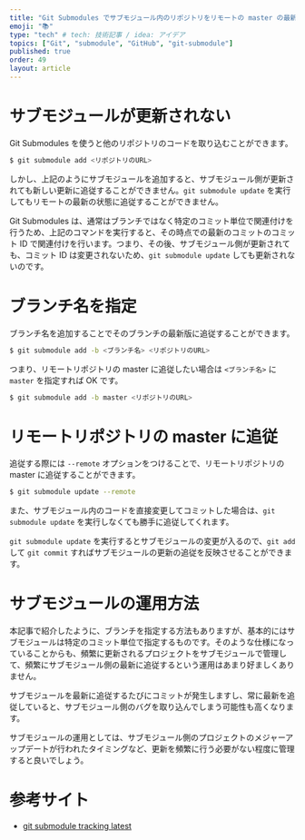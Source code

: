 ```yaml
---
title: "Git Submodules でサブモジュール内のリポジトリをリモートの master の最新版に追従する"
emoji: "📚"
type: "tech" # tech: 技術記事 / idea: アイデア
topics: ["Git", "submodule", "GitHub", "git-submodule"]
published: true
order: 49
layout: article
---
```


# サブモジュールが更新されない
Git Submodules を使うと他のリポジトリのコードを取り込むことができます。

```bash
$ git submodule add <リポジトリのURL>
```

しかし、上記のようにサブモジュールを追加すると、サブモジュール側が更新されても新しい更新に追従することができません。`git submodule update` を実行してもリモートの最新の状態に追従することができません。

Git Submodules は、通常はブランチではなく特定のコミット単位で関連付けを行うため、上記のコマンドを実行すると、その時点での最新のコミットのコミット ID で関連付けを行います。つまり、その後、サブモジュール側が更新されても、コミット ID は変更されないため、`git submodule update` しても更新されないのです。

# ブランチ名を指定
ブランチ名を追加することでそのブランチの最新版に追従することができます。

```bash
$ git submodule add -b <ブランチ名> <リポジトリのURL>
```

つまり、リモートリポジトリの master に追従したい場合は `<ブランチ名>` に `master` を指定すれば OK です。

```bash
$ git submodule add -b master <リポジトリのURL>
```

# リモートリポジトリの master に追従
追従する際には `--remote` オプションをつけることで、リモートリポジトリの master に追従することができます。

```bash
$ git submodule update --remote
```

また、サブモジュール内のコードを直接変更してコミットした場合は、`git submodule update` を実行しなくても勝手に追従してくれます。

`git submodule update` を実行するとサブモジュールの変更が入るので、`git add` して `git commit` すればサブモジュールの更新の追従を反映させることができます。

# サブモジュールの運用方法
本記事で紹介したように、ブランチを指定する方法もありますが、基本的にはサブモジュールは特定のコミット単位で指定するものです。そのような仕様になっていることからも、頻繁に更新されるプロジェクトをサブモジュールで管理して、頻繁にサブモジュール側の最新に追従するという運用はあまり好ましくありません。

サブモジュールを最新に追従するたびにコミットが発生しますし、常に最新を追従していると、サブモジュール側のバグを取り込んでしまう可能性も高くなります。

サブモジュールの運用としては、サブモジュール側のプロジェクトのメジャーアップデートが行われたタイミングなど、更新を頻繁に行う必要がない程度に管理すると良いでしょう。

# 参考サイト
* [git submodule tracking latest](https://stackoverflow.com/questions/9189575/git-submodule-tracking-latest)
